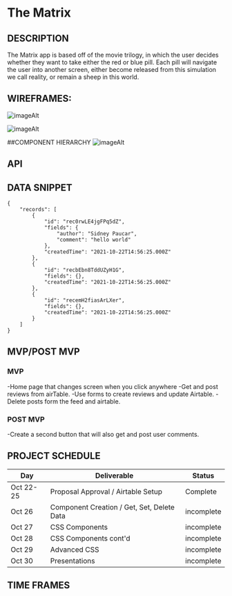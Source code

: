# The Matrix

## DESCRIPTION
The Matrix app is based off of the movie trilogy, in which the user decides whether they want to take either the red or blue pill. Each pill will navigate the user into another screen, either become released from this simulation we call reality, or remain a sheep in this world.

## WIREFRAMES:

![imageAlt](https://i.imgur.com/eLemDDa.png)

![imageAlt](https://i.imgur.com/4lBJobu.png)

##COMPONENT HIERARCHY
![imageAlt](https://i.imgur.com/qAIBklq.png)


## API 



## DATA SNIPPET

```
{
    "records": [
        {
            "id": "rec0rwLE4jgFPq5dZ",
            "fields": {
                "author": "Sidney Paucar",
                "comment": "hello world"
            },
            "createdTime": "2021-10-22T14:56:25.000Z"
        },
        {
            "id": "recbEbn8TddUZyH1G",
            "fields": {},
            "createdTime": "2021-10-22T14:56:25.000Z"
        },
        {
            "id": "recemH2fiasArLXer",
            "fields": {},
            "createdTime": "2021-10-22T14:56:25.000Z"
        }
    ]
}
```

## MVP/POST MVP
### MVP
-Home page that changes screen when you click anywhere
-Get and post reviews from airTable.
-Use forms to create reviews and update Airtable.
-Delete posts form the feed and airtable.

### POST MVP
-Create a second button that will also get and post user comments.

## PROJECT SCHEDULE
| Day      | Deliverable                                | Status   |
| -------- | ------------------------------------------ | -------- |
| Oct 22-25 | Proposal Approval / Airtable Setup         | Complete |
| Oct 26   | Component Creation / Get, Set, Delete Data | incomplete |
| Oct 27   | CSS Components                             | incomplete |
| Oct 28   | CSS Components cont'd                      | incomplete |
| Oct 29   | Advanced CSS                               | incomplete |
| Oct 30   | Presentations                              | incomplete |


## TIME FRAMES

